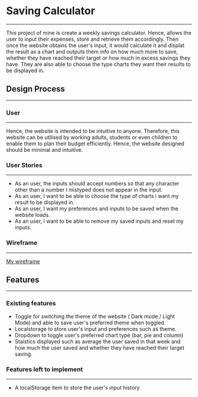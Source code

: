 # Saving Calculator
----
This project of mine is create a weekly savings calculator. Hence, allows the user to input their expenses,
store and retrieve them accordingly. Then once the website obtains the user's input, it would calculate it and
displat the result as a chart and outputs them info on how much more to save, whether they have reached their target 
or how much in excess savings they have. They are also able to choose the type charts they want their results to be displayed
in.

## Design Process
---
### User
---
Hence, the website is intended to be intuitive to anyone. Therefore, this website can be utilised by working adults, students or 
even children to enable them to plan their budget efficiently. Hence, the website designed should be minimal and intuitive.

### User Stories
---
* As an user, the inputs should accept numbers so that any character other than a number I mistyped does not appear in the input.
* As an user, I want to be able to choose the type of charts i want my result to be displayed in.
* As an user, I want my preferences and inputs to be saved when the website loads.
* As an user, I want to be able to remove my saved inputs and reset my inputs.

### Wireframe
---
[My wireframe](/wireframes/Assg2wireframes.pdf)

## Features
---
### Existing features
* Toggle for switching the theme of the website ( Dark mode / Light Mode) and able to save user's preferred theme when toggled.
* Localstorage to store user's input and preferences such as theme.
* Dropdown to toggle user's preferred chart type (bar, pie and column)
* Staistics displayed such as average the user saved in that week and how much the user saved and whether they have reached their target saving.

### Features left to implement
---
* A localStorage item to store the user's input history
